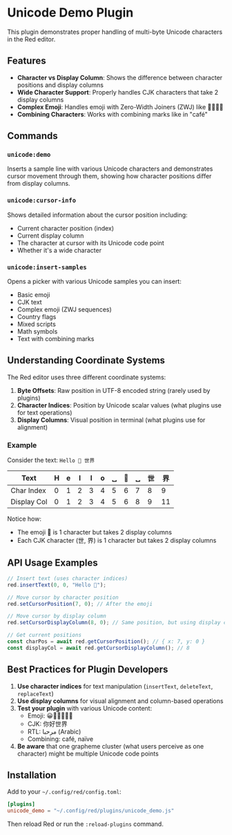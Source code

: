 # Unicode Demo Plugin

This plugin demonstrates proper handling of multi-byte Unicode characters in the Red editor.

## Features

- **Character vs Display Column**: Shows the difference between character positions and display columns
- **Wide Character Support**: Properly handles CJK characters that take 2 display columns
- **Complex Emoji**: Handles emoji with Zero-Width Joiners (ZWJ) like 👨‍👩‍👧‍👦
- **Combining Characters**: Works with combining marks like in "café"

## Commands

### `unicode:demo`
Inserts a sample line with various Unicode characters and demonstrates cursor movement through them, showing how character positions differ from display columns.

### `unicode:cursor-info`
Shows detailed information about the cursor position including:
- Current character position (index)
- Current display column
- The character at cursor with its Unicode code point
- Whether it's a wide character

### `unicode:insert-samples`
Opens a picker with various Unicode samples you can insert:
- Basic emoji
- CJK text
- Complex emoji (ZWJ sequences)
- Country flags
- Mixed scripts
- Math symbols
- Text with combining marks

## Understanding Coordinate Systems

The Red editor uses three different coordinate systems:

1. **Byte Offsets**: Raw position in UTF-8 encoded string (rarely used by plugins)
2. **Character Indices**: Position by Unicode scalar values (what plugins use for text operations)
3. **Display Columns**: Visual position in terminal (what plugins use for alignment)

### Example

Consider the text: `Hello 👋 世界`

| Text | H | e | l | l | o | ␣ | 👋 | ␣ | 世 | 界 |
|------|---|---|---|---|---|---|-----|---|-----|-----|
| Char Index | 0 | 1 | 2 | 3 | 4 | 5 | 6 | 7 | 8 | 9 |
| Display Col | 0 | 1 | 2 | 3 | 4 | 5 | 6 | 8 | 9 | 11 |

Notice how:
- The emoji 👋 is 1 character but takes 2 display columns
- Each CJK character (世, 界) is 1 character but takes 2 display columns

## API Usage Examples

```javascript
// Insert text (uses character indices)
red.insertText(0, 0, "Hello 👋");

// Move cursor by character position
red.setCursorPosition(7, 0); // After the emoji

// Move cursor by display column
red.setCursorDisplayColumn(8, 0); // Same position, but using display column

// Get current positions
const charPos = await red.getCursorPosition(); // { x: 7, y: 0 }
const displayCol = await red.getCursorDisplayColumn(); // 8
```

## Best Practices for Plugin Developers

1. **Use character indices** for text manipulation (`insertText`, `deleteText`, `replaceText`)
2. **Use display columns** for visual alignment and column-based operations
3. **Test your plugin** with various Unicode content:
   - Emoji: 😀👋👨‍👩‍👧‍👦
   - CJK: 你好世界
   - RTL: مرحبا (Arabic)
   - Combining: café, naïve
4. **Be aware** that one grapheme cluster (what users perceive as one character) might be multiple Unicode code points

## Installation

Add to your `~/.config/red/config.toml`:

```toml
[plugins]
unicode_demo = "~/.config/red/plugins/unicode_demo.js"
```

Then reload Red or run the `:reload-plugins` command.